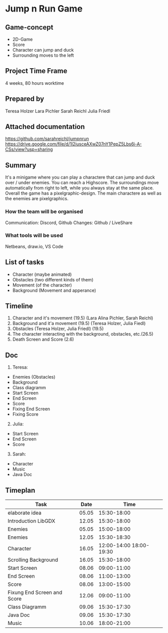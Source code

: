 # Jump n Run Game

## Game-concept

- 2D-Game
- Score
- Character can jump and duck
- Surrounding moves to the left

## Project Time Frame

4 weeks, 80 hours worktime

## Prepared by

Teresa Holzer
Lara Pichler
Sarah Reichl
Julia Friedl

## Attached documentation

https://github.com/sarahreichl/jumpnrun
https://drive.google.com/file/d/1l2iusceAXwZ07nY1PepZ5Lbs6i-A-CSs/view?usp=sharing

## Summary

It's a minigame where you can play a charactere that can jump and duck over / under enemies. You can reach a Highscore. The surroundings move automatically from right to left, while you always stay at the same place. Overall the game has a pixelgraphic-design. The main charactere as well as the enemies are pixelgraphics.

### How the team will be organised

Communication: Discord, Github
Changes: Github / LiveShare

### What tools will be used

Netbeans, draw.io, VS Code

## List of tasks

- Character (maybe animated)
- Obstacles (two different kinds of them)
- Movement (of the character)
- Background (Movement and apperance)

## Timeline

1. Character and it's movement (19.5) (Lara Alina Pichler, Sarah Reichl)
2. Background and it'a movement (19.5) (Teresa Holzer, Julia Fiedl)
3. Obstacles (Teresa Holzer, Julia Friedl) (19.5)
4. The character interacting with the background, obstacles, etc.(26.5)
5. Death Screen and Score (2.6)

## Doc

1. Teresa:

- Enemies (Obstacles)
- Background
- Class diagramm
- Start Screen
- End Screen
- Score
- Fixing End Screen
- Fixing Score

2. Julia:

- Start Screen
- End Screen
- Score

3. Sarah:

- Character
- Music
- Java Doc

## Timeplan

| Task                        | Date  | Time                    |
| --------------------------- | ----- | ----------------------- |
| elaborate idea              | 05.05 | 15:30-18:00             |
| Introduction LibGDX         | 12.05 | 15:30-18:00             |
| Enemies                     | 05.05 | 15:00-18:00             |
| Enemies                     | 12.05 | 15:30-18:30             |
| Character                   | 16.05 | 12:00-14:00 18:00-19:30 |
| Scrolling Background        | 16.05 | 15:30-18:00             |
| Start Screen                | 08.06 | 09:00-11:00             |
| End Screen                  | 08.06 | 11:00-13:00             |
| Score                       | 08.06 | 13:00-15:00             |
| Fixung End Screen and Score | 12.06 | 09:00-11:00             |
| Class Diagramm              | 09.06 | 15:30-17:30             |
| Java Doc                    | 09.06 | 15:30-17:30             |
| Music                       | 10.06 | 18:00-21:00             |
